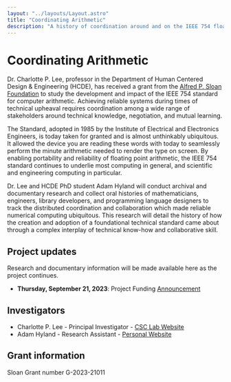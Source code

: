 ```yaml
---
layout: "../layouts/Layout.astro"
title: "Coordinating Arithmetic"
description: "A history of coordination around and on the IEEE 754 floating-point standard"
---
```


# Coordinating Arithmetic

Dr. Charlotte P. Lee, professor in the Department of Human Centered Design & Engineering (HCDE), has received a grant from the [Alfred P. Sloan Foundation](https://sloan.org) to study the development and impact of the IEEE 754 standard for computer arithmetic. Achieving reliable systems during times of technical upheaval requires coordination among a wide range of stakeholders around technical knowledge, negotiation, and mutual learning. 

The Standard, adopted in 1985 by the Institute of Electrical and Electronics Engineers, is today taken for granted and is almost unthinkably ubiquitous. It allowed the device you are reading these words with today to seamlessly perform the minute arithmetic needed to render the type on screen. By enabling portability and reliability of floating point arithmetic, the IEEE 754 standard continues to underlie most computing in general, and scientific and engineering computing in particular.

Dr. Lee and HCDE PhD student Adam Hyland will conduct archival and documentary research and collect oral histories of mathematicians, engineers, library developers, and programming language designers to track the distributed coordination and collaboration which made reliable numerical computing ubiquitous.  This research will detail the history of how the creation and adoption of a foundational technical standard came about through a complex interplay of technical know-how and collaborative skill.

## Project updates

Research and documentary information will be made available here as the project continues.

* **Thursday, September 21, 2023**: Project Funding [Announcement](announce)

## Investigators

* Charlotte P. Lee - Principal Investigator - [CSC Lab Website](https://depts.washington.edu/csclab/)
* Adam Hyland - Research Assistant - [Personal Website](https://adampunk.com/)

## Grant information

Sloan Grant number G-2023-21011